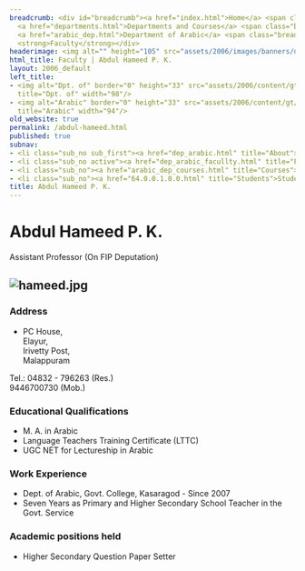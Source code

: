 ```yaml
---
breadcrumb: <div id="breadcrumb"><a href="index.html">Home</a> <span class="breadcrumb_spacer">&gt;</span>
  <a href="departments.html">Departments and Courses</a> <span class="breadcrumb_spacer">&gt;</span>
  <a href="arabic_dep.html">Department of Arabic</a> <span class="breadcrumb_spacer">&gt;</span>
  <strong>Faculty</strong></div>
headerimage: <img alt="" height="105" src="assets/2006/images/banners/departments.jpg" width="472"/>
html_title: Faculty | Abdul Hameed P. K.
layout: 2006_default
left_title:
- <img alt="Dpt. of" border="0" height="33" src="assets/2006/content/gt/fcb6421c7c62628408190d4ca84029e5.png"
  title="Dpt. of" width="98"/>
- <img alt="Arabic" border="0" height="33" src="assets/2006/content/gt/83ba9520636a6c88ee0211fdd79d5845.png"
  title="Arabic" width="94"/>
old_website: true
permalink: /abdul-hameed.html
published: true
subnav:
- <li class="sub_no sub_first"><a href="dep_arabic.html" title="About">About</a></li>
- <li class="sub_no active"><a href="dep_arabic_facullty.html" title="Faculty">Faculty</a></li>
- <li class="sub_no"><a href="arabic_dep_courses.html" title="Courses">Courses</a></li>
- <li class="sub_no"><a href="64.0.0.1.0.0.html" title="Students">Students</a></li>
title: Abdul Hameed P. K.
---
```


# Abdul Hameed P. K.

Assistant Professor (On FIP Deputation)

![hameed.jpg](assets/2006/content/assets/2006/images/a147e38b227099663e22c74183a1aa4f.jpg)  
---  
  
### Address

  * PC House,  
Elayur,  
Irivetty Post,  
Malappuram  
  
Tel.: 04832 - 796263 (Res.)  
9446700730 (Mob.)

### Educational Qualifications

  * M. A. in Arabic
  * Language Teachers Training Certificate (LTTC)
  * UGC NET for Lectureship in Arabic

### Work Experience

  * Dept. of Arabic, Govt. College, Kasaragod - Since 2007
  * Seven Years as Primary and Higher Secondary School Teacher in the Govt. Service

### Academic positions held

  * Higher Secondary Question Paper Setter